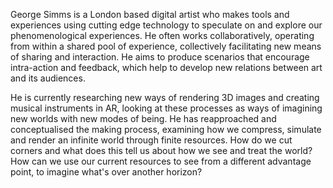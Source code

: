 George Simms is a London based digital artist who makes tools and experiences using cutting edge technology to speculate on and explore our phenomenological experiences. He often works collaboratively, operating from within a shared pool of experience, collectively facilitating new means of sharing and interaction. He aims to produce scenarios that encourage intra-action and feedback, which help to develop new relations between art and its audiences.

He is currently researching new ways of rendering 3D images and creating musical instruments in AR, looking at these processes as ways of imagining new worlds with new modes of being. He has reapproached and conceptualised the making process, examining how we compress, simulate and render an infinite world through finite resources. How do we cut corners and what does this tell us about how we see and treat the world? How can we use our current resources to see from a different advantage point, to imagine what's over another horizon?
